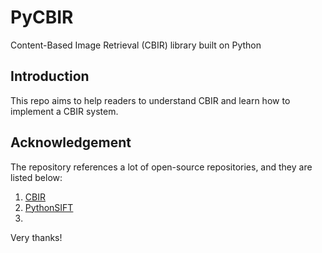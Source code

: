 # PyCBIR
Content-Based Image Retrieval (CBIR) library built on Python
## Introduction
This repo aims to help readers to understand CBIR and learn how to implement a CBIR system.

## Acknowledgement
The repository references a lot of open-source repositories, and they are listed below:
1. [CBIR](https://github.com/pochih/CBIR)
2. [PythonSIFT](https://github.com/rmislam/PythonSIFT)
3. 
Very thanks!
